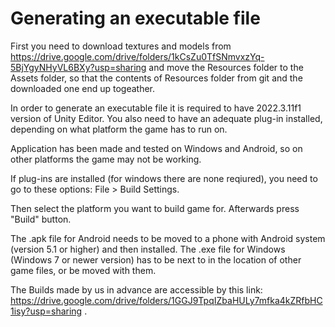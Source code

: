 # Generating an executable file

First you need to download textures and models from https://drive.google.com/drive/folders/1kCsZu0TfSNmvxzYq-5BjYgyNHyVL6BXy?usp=sharing and move the Resources folder to the Assets folder, so that the contents of Resources folder from git and the downloaded one end up togeather.

In order to generate an executable file it is required to have 2022.3.11f1 version of Unity Editor. You also need to have an adequate plug-in installed, depending on what platform the game has to run on.

Application has been made and tested on Windows and Android, so on other platforms the game may not be working.

If plug-ins are installed (for windows there are none reqiured), you need to go to these options: File > Build Settings.

Then select the platform you want to build game for. Afterwards press "Build" button.

The .apk file for Android needs to be moved to a phone with Android system (version 5.1 or higher) and then installed.
The .exe file for Windows (Windows 7 or newer version) has to be next to in the location of other game files, or be moved with them.

The Builds made by us in advance are accessible by this link: https://drive.google.com/drive/folders/1GGJ9TpqIZbaHULy7mfka4kZRfbHC1isy?usp=sharing .
